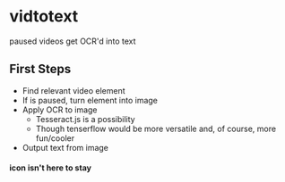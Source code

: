 # vidtotext
paused videos get OCR'd into text

## First Steps
- Find relevant video element
- If is paused, turn element into image
- Apply OCR to image
	- Tesseract.js is a possibility
	- Though tenserflow would be more versatile and, of course, more fun/cooler
- Output text from image

#### icon isn't here to stay
